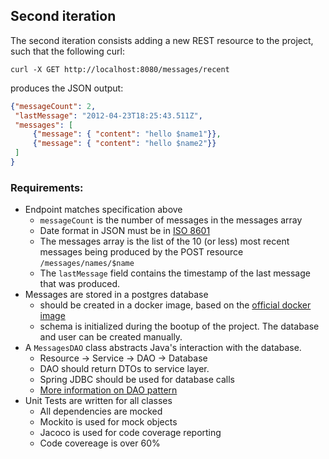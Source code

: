 ## Second iteration

The second iteration consists adding a new REST resource to the project, such that the following curl:

```
curl -X GET http://localhost:8080/messages/recent
```

produces the JSON output:

```json
{"messageCount": 2,
 "lastMessage": "2012-04-23T18:25:43.511Z",
 "messages": [
	 {"message": { "content": "hello $name1"}},
	 {"message": { "content": "hello $name2"}}
 ]
}
```

### Requirements:

- Endpoint matches specification above
	- `messageCount` is the number of messages in the messages array
	- Date format in JSON must be in [ISO 8601](https://en.wikipedia.org/?title=ISO_8601)
	- The messages array is the list of the 10 (or less) most recent messages being produced by the POST resource `/messages/names/$name`
	- The `lastMessage` field contains the timestamp of the last message that was produced.
- Messages are stored in a postgres database
	- should be created in a docker image, based on the [official docker image](https://registry.hub.docker.com/_/postgres/)
	- schema is initialized during the bootup of the project. The database and user can be created manually.
- A `MessagesDAO` class abstracts Java's interaction with the database.
	- Resource -> Service -> DAO -> Database
	- DAO should return DTOs to service layer.
	- Spring JDBC should be used for database calls
	- [More information on DAO pattern](https://en.wikipedia.org/wiki/Data_access_object)
- Unit Tests are written for all classes
	- All dependencies are mocked	
	- Mockito is used for mock objects
	- Jacoco is used for code coverage reporting
  - Code covereage is over 60%
